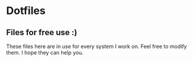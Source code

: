 # Dotfiles

## Files for free use :)

These files here are in use for every system I work on. Feel free to modify them. I hope they can help you.
